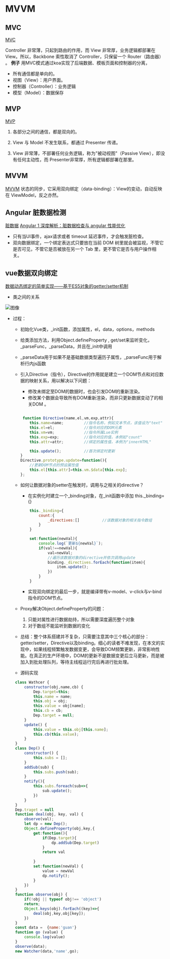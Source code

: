# MVVM
## MVC
[MVC](http://www.ruanyifeng.com/blogimg/asset/2015/bg2015020106.png)

Controller 非常薄，只起到路由的作用，而 View 非常厚，业务逻辑都部署在 View。所以，Backbone 索性取消了 Controller，只保留一个 Router（路由器） 。
**例子**
用MVC模式通过koa实现了后端数据、模板页面和控制器的分离，

>   
- 所有通信都是单向的。
- 视图（View）：用户界面。
- 控制器（Controller）：业务逻辑
- 模型（Model）：数据保存
## MVP
[MVP](http://www.ruanyifeng.com/blogimg/asset/2015/bg2015020109.png)

1. 各部分之间的通信，都是双向的。

2. View 与 Model 不发生联系，都通过 Presenter 传递。

3. View 非常薄，不部署任何业务逻辑，称为"被动视图"（Passive View），即没有任何主动性，而 Presenter非常厚，所有逻辑都部署在那里。

## MVVM
[MVVM](http://www.ruanyifeng.com/blogimg/asset/2015/bg2015020110.png)
状态的同步，它采用双向绑定（data-binding）：View的变动，自动反映在 ViewModel，反之亦然。


## Angular 脏数据检测

[脏数据](https://www.cnblogs.com/likeFlyingFish/p/6183630.html)
[Angular 1 深度解析：脏数据检查与 angular 性能优化](https://segmentfault.com/a/1190000010433675)
- 只有当UI事件，ajax请求或者 timeout 延迟事件，才会触发脏检查。
- 双向数据绑定，一个绑定表达式只要放在当前 DOM 树里就会被监视，不管它是否可见，不管它是否被放在另一个 Tab 里，更不管它是否与用户操作相关。

## vue数据双向绑定

[数据动态绑定的简单实现——基于ES5对象的getter/setter机制](https://zhuanlan.zhihu.com/p/25003235)
- 类之间的关系

![图像](http://a1.qpic.cn/psb?/V13Sdu2D3uI4IT/kBwM.AXNzOgphsGsXw3p*Pu*pWBo8x76gSLWplPVXWo!/c/dFQBAAAAAAAA&ek=1&kp=1&pt=0&bo=FAUKBAAAAAADFy0!&tl=1&vuin=1820166258&tm=1542430800&sce=60-2-2&rf=0-0)
- 过程：
    - 初始化Vue类，_init函数，添加属性，el，data，options，methods
    - 给类添加方法，利用Object.defineProperty , get/set来监听变化，_parseFunc，_parseData，并且在_init中调用
    - _parseData用于如果不是基础数据类型遍历子属性，_parseFunc用于解析行内js函数
    - 引入Directive（指令），Directive的作用就是建立一个DOM节点和对应数据的映射关系，用以解决以下问题：
        - 修改未绑定至DOM的数据时，也会引发DOM的重新渲染。
        - 修改某个数据会导致所有DOM重新渲染，而非只更新数据变动了的相关DOM 。
        ```js
        
         function Directive(name,el,vm,exp,attr){
            this.name=name;         //指令名称，例如文本节点，该值设为"text"
            this.el=el;             //指令对应的DOM元素
            this.vm=vm;             //指令所属Lue实例
            this.exp=exp;           //指令对应的值，本例如"count"
            this.attr=attr;         //绑定的属性值，本例为"innerHTML"

            this.update();          //首次绑定时更新
        }
        Directive.prototype.update=function(){
            //更新DOM节点的预设属性值
            this.el[this.attr]=this.vm.$data[this.exp];
        };
        ```
    - 如何让数据对象的setter在触发时，调用与之相关的directive？
        - 在实例化时建立一个_binding对象，在_init函数中添加 this._binding={}
        ```js
            this._binding={
                count:{
                    _directives:[]          //该数据对象的相关指令数组
                }
            }

            set:function(newVal){
                console.log(`更新${newVal}`);
                if(val!==newVal){
                    val=newVal;
                    //遍历该数据对象的directive并依次调用update
                    binding._directives.forEach(function(item){
                        item.update();
                    })
                }
            }
        ```
        - 实现双向绑定的最后一步，就是编译带有v-model、v-click与v-bind指令的DOM节点。
    - Proxy解决Object.defineProperty的问题：
        1. 只能对属性进行数据劫持，所以需要深度遍历整个对象
        2. 对于数组不能监听到数据的变化
    - 总结：整个体系搭建并不复杂，只需要注意其中三个核心的部分：getter/setter，Directive以及binding。细心的读者不难发现，在本文的实现中，如果线程频繁触发数据变更，会导致DOM频繁更新，非常影响性能。在真正的生产环境中，DOM的更新不是数据变更后立马更新，而是被加入到批处理队列，等待主线程运行完后再进行批处理。

    - 源码实现

    ```js
     class Wathcer {
         constructor(obj,name,cb) {
             Dep.target=this;
             this.name = name;
             this.obj = obj;
             this.value = obj[name];
             this.cb = cb;
             Dep.target = null;
         }
         update() {
             this.value = this.obj[this.name];
             this.cb(this.value);
         }
     }
     class Dep() {
         constructor() {
             this.subs = [];
         }
         addSub(sub) {
             this.subs.push(sub);
         }
         notify(){
             this.subs.foreach(sub=>{
                 sub.update();
             })
         }
     }
     Dep.traget = null
     function deal(obj, key, val) {
         observe(val);
         let dp = new Dep();
         Object.defineProperty(obj,key,{
             get:function(){
                 if(Dep.target){
                     dp.addSub(Dep.target)
                 }
                 return val
                 
             }
             set:function(newVal) {
                 value = newVal
                 dp.notify();
             }
         })
     }
     function observe(obj) {
         if(!obj || typeof obj!== 'object')
         return;
         Object.keys(obj).forEach((key)=>{
             deal(obj,key,obj[key]);
         })
     }
     const data =  {name:'guan'}
     function go (value) {
         console.log(value)
     }
     observe(data);
     new Watcher(data,'name',go);
    ```
